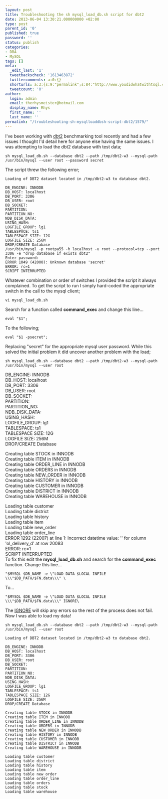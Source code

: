 ```yaml
---
layout: post
title: Troubleshooting the sh mysql_load_db.sh script for dbt2
date: 2013-06-04 13:30:21.000000000 +02:00
type: post
parent_id: '0'
published: true
password: ''
status: publish
categories:
- DBA
- MySQL
tags: []
meta:
  _edit_last: '1'
  tweetbackscheck: '1613463872'
  twittercomments: a:0:{}
  shorturls: a:3:{s:9:"permalink";s:84:"http://www.youdidwhatwithtsql.com/troubleshooting-sh-mysqlloaddbsh-script-dbt2/1579/";s:7:"tinyurl";s:26:"http://tinyurl.com/obhpa45";s:4:"isgd";s:19:"http://is.gd/O6pHFA";}
  tweetcount: '0'
author:
  login: admin
  email: therhysmeister@hotmail.com
  display_name: Rhys
  first_name: ''
  last_name: ''
permalink: "/troubleshooting-sh-mysqlloaddbsh-script-dbt2/1579/"
---
```

I've been working with [dbt2](http://dev.mysql.com/downloads/benchmarks.html "MySQL DBT2 Benchmark tool")&nbsp;benchmarking tool recently and had a few issues I thought I'd detail here for anyone else having the same issues. I was attempting to load the dbt2 database with test data;

```
sh mysql_load_db.sh --database dbt2 --path /tmp/dbt2-w3 --mysql-path /usr/bin/mysql --user root --password secret
```

The script threw the following error;

```
Loading of DBT2 dataset located in /tmp/dbt2-w3 to database dbt2.

DB_ENGINE: INNODB
DB_HOST: localhost
DB_PORT: 3306
DB_USER: root
DB_SOCKET:
PARTITION:
PARTITION_NO:
NDB_DISK_DATA:
USING_HASH:
LOGFILE_GROUP: lg1
TABLESPACE: ts1
TABLESPACE SIZE: 12G
LOGFILE SIZE: 256M
DROP/CREATE Database
/usr/bin/mysql -p rootpa55 -h localhost -u root --protocol=tcp --port 3306 -e "drop database if exists dbt2"
Enter password:
ERROR 1049 (42000): Unknown database 'secret'
ERROR: rc=1
SCRIPT INTERRUPTED
```

Whatever combination or order of switches I provided the script it always complained. To get the script to run I simply hard-coded the appropriate switch in the call to the mysql client;

```
vi mysql_load_db.sh
```

Search for a function called **command\_exec** and change this line...

```
eval "$1";
```

To the following;

```
eval "$1 -psecret";
```

Replacing "secret" for the appropriate mysql user password. While this solved the initial problem it did uncover another problem with the load;

```
sh mysql_load_db.sh --database dbt2 --path /tmp/dbt2-w3 --mysql-path /usr/bin/mysql --user root
```

DB\_ENGINE: INNODB  
DB\_HOST: localhost  
DB\_PORT: 3306  
DB\_USER: root  
DB\_SOCKET:  
PARTITION:  
PARTITION\_NO:  
NDB\_DISK\_DATA:  
USING\_HASH:  
LOGFILE\_GROUP: lg1  
TABLESPACE: ts1  
TABLESPACE SIZE: 12G  
LOGFILE SIZE: 256M  
DROP/CREATE Database

Creating table STOCK in INNODB  
Creating table ITEM in INNODB  
Creating table ORDER\_LINE in INNODB  
Creating table ORDERS in INNODB  
Creating table NEW\_ORDER in INNODB  
Creating table HISTORY in INNODB  
Creating table CUSTOMER in INNODB  
Creating table DISTRICT in INNODB  
Creating table WAREHOUSE in INNODB

Loading table customer  
Loading table district  
Loading table history  
Loading table item  
Loading table new\_order  
Loading table order\_line  
ERROR 1292 (22007) at line 1: Incorrect datetime value: '' for column 'ol\_delivery\_d' at row 20083  
ERROR: rc=1  
SCRIPT INTERRUPTED  
To fix this edit the **mysql\_load\_db.sh** and search for the **command\_exec** function. Change this line...

```
"$MYSQL $DB_NAME -e \"LOAD DATA $LOCAL INFILE \\\"$DB_PATH/$FN.data\\\" \
```

To...

```
"$MYSQL $DB_NAME -e \"LOAD DATA $LOCAL INFILE \\\"$DB_PATH/$FN.data\\\" IGNORE\
```

The [IGNORE](http://dev.mysql.com/doc/refman/5.1/en/load-data.html "IGNORE keyword FOR LOAD DATA INFILE MySQL") will skip any errors so the rest of the process does not fail. Now I was able to load my data!

```
sh mysql_load_db.sh --database dbt2 --path /tmp/dbt2-w3 --mysql-path /usr/bin/mysql --user root
```

```
Loading of DBT2 dataset located in /tmp/dbt2-w3 to database dbt2.

DB_ENGINE: INNODB
DB_HOST: localhost
DB_PORT: 3306
DB_USER: root
DB_SOCKET:
PARTITION:
PARTITION_NO:
NDB_DISK_DATA:
USING_HASH:
LOGFILE_GROUP: lg1
TABLESPACE: ts1
TABLESPACE SIZE: 12G
LOGFILE SIZE: 256M
DROP/CREATE Database

Creating table STOCK in INNODB
Creating table ITEM in INNODB
Creating table ORDER_LINE in INNODB
Creating table ORDERS in INNODB
Creating table NEW_ORDER in INNODB
Creating table HISTORY in INNODB
Creating table CUSTOMER in INNODB
Creating table DISTRICT in INNODB
Creating table WAREHOUSE in INNODB

Loading table customer
Loading table district
Loading table history
Loading table item
Loading table new_order
Loading table order_line
Loading table orders
Loading table stock
Loading table warehouse
```
